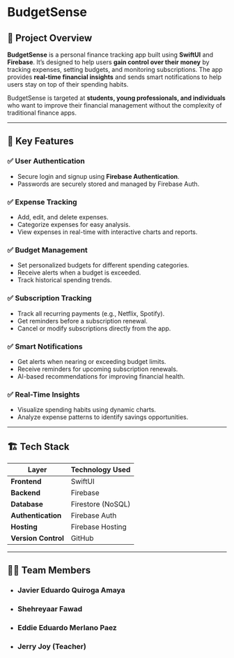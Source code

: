 # BudgetSense  

## 📱 Project Overview  
**BudgetSense** is a personal finance tracking app built using **SwiftUI** and **Firebase**. It’s designed to help users **gain control over their money** by tracking expenses, setting budgets, and monitoring subscriptions. The app provides **real-time financial insights** and sends smart notifications to help users stay on top of their spending habits.  

BudgetSense is targeted at **students, young professionals, and individuals** who want to improve their financial management without the complexity of traditional finance apps.  

---

## 🚀 Key Features  
### ✅ **User Authentication**  
- Secure login and signup using **Firebase Authentication**.  
- Passwords are securely stored and managed by Firebase Auth.  

### ✅ **Expense Tracking**  
- Add, edit, and delete expenses.  
- Categorize expenses for easy analysis.  
- View expenses in real-time with interactive charts and reports.  

### ✅ **Budget Management**  
- Set personalized budgets for different spending categories.  
- Receive alerts when a budget is exceeded.  
- Track historical spending trends.  

### ✅ **Subscription Tracking**  
- Track all recurring payments (e.g., Netflix, Spotify).  
- Get reminders before a subscription renewal.  
- Cancel or modify subscriptions directly from the app.  

### ✅ **Smart Notifications**  
- Get alerts when nearing or exceeding budget limits.  
- Receive reminders for upcoming subscription renewals.  
- AI-based recommendations for improving financial health.  

### ✅ **Real-Time Insights**  
- Visualize spending habits using dynamic charts.  
- Analyze expense patterns to identify savings opportunities.  

---

## 🏗️ **Tech Stack**  
| Layer | Technology Used |
|-------|----------------|
| **Frontend** | SwiftUI |
| **Backend** | Firebase |
| **Database** | Firestore (NoSQL) |
| **Authentication** | Firebase Auth |
| **Hosting** | Firebase Hosting |
| **Version Control** | GitHub |

---

## 👨‍💻 **Team Members**  
- ### Javier Eduardo Quiroga Amaya
- ### Shehreyaar Fawad
- ### Eddie Eduardo Merlano Paez
- ### Jerry Joy (Teacher)
